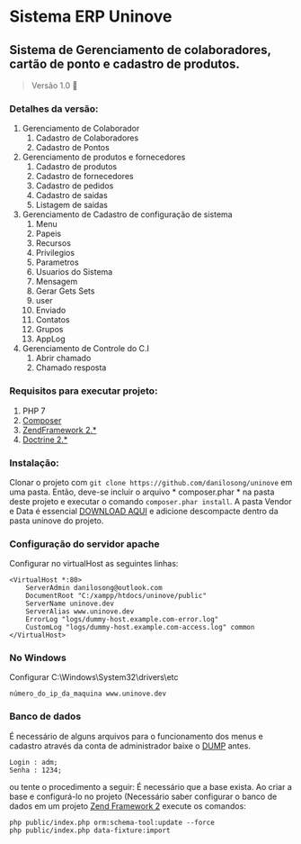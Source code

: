 # Sistema ERP Uninove
## Sistema de Gerenciamento de colaboradores, cartão de ponto e cadastro de produtos.


> Versão 1.0 :tada: 

### Detalhes da versão:
1. Gerenciamento de Colaborador
    1. Cadastro de Colaboradores
    2. Cadastro de Pontos
2. Gerenciamento de produtos e fornecedores
    1. Cadastro de produtos
    2. Cadastro de fornecedores
    3. Cadastro de pedidos
    4. Cadastro de saidas
    5. Listagem de saidas
3. Gerenciamento de Cadastro de configuração de sistema
    1. Menu
    2. Papeis
    3. Recursos
    4. Privilegios
    5. Parametros
    6. Usuarios do Sistema
    7. Mensagem
    8. Gerar Gets Sets
    9. user
    10. Enviado
    11. Contatos
    12. Grupos
    13. AppLog
4. Gerenciamento de Controle do C.I
    1. Abrir chamado
    2. Chamado resposta



### Requisitos para executar projeto:
1. PHP 7
2. [Composer](https://getcomposer.org/)
3. [ZendFramework 2.*](https://framework.zend.com/)
4. [Doctrine 2.*](http://www.doctrine-project.org/)

### Instalação:
Clonar o projeto com `git clone https://github.com/danilosong/uninove` em uma pasta.
Então, deve-se incluir o arquivo * composer.phar * na pasta deste projeto e executar
o comando `composer.phar install`. A pasta Vendor e Data é essencial [DOWNLOAD AQUI](https://goo.gl/Voyacn) e 
adicione descompacte dentro da pasta uninove do projeto.

### Configuração do servidor apache

Configurar no virtualHost as seguintes linhas:
```
<VirtualHost *:80>
    ServerAdmin danilosong@outlook.com
    DocumentRoot "C:/xampp/htdocs/uninove/public"
    ServerName uninove.dev
    ServerAlias www.uninove.dev
    ErrorLog "logs/dummy-host.example.com-error.log"
    CustomLog "logs/dummy-host.example.com-access.log" common
</VirtualHost>
```

### No Windows

Configurar C:\Windows\System32\drivers\etc
```
número_do_ip_da_maquina www.uninove.dev
```

### Banco de dados

É necessário de alguns arquivos para o funcionamento dos menus e cadastro através da conta
de administrador baixe o [DUMP](https://goo.gl/k6vUEq) antes.
```
Login : adm;
Senha : 1234;
```

ou tente o procedimento a seguir:
É necessário que a base exista. 
Ao criar a base e configurá-lo no projeto (Necessário saber configurar o banco 
de dados em um projeto [Zend Framework 2](https://framework.zend.com/) execute os comandos:
```
php public/index.php orm:schema-tool:update --force
php public/index.php data-fixture:import
```
